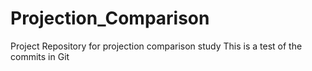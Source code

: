# Projection_Comparison
Project Repository for projection comparison study
This is a test of the commits in Git
